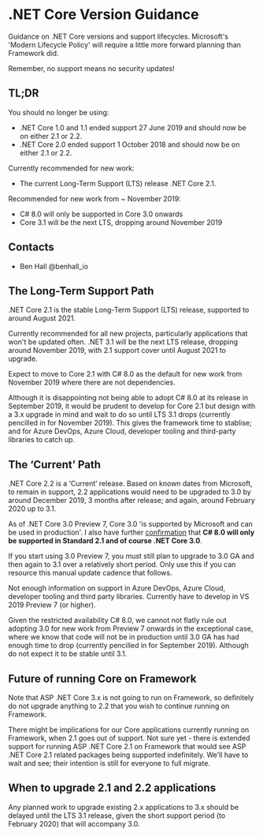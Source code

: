 # .NET Core Version Guidance

Guidance on .NET Core versions and support lifecycles. Microsoft's 'Modern Lifecycle Policy' will require a little more forward planning than Framework did.

Remember, no support means no security updates!

## TL;DR

You should no longer be using:

- .NET Core 1.0 and 1.1 ended support 27 June 2019 and should now be on either 2.1 or 2.2.
- .NET Core 2.0 ended support 1 October 2018 and should now be on either 2.1 or 2.2.

Currently recommended for new work:

- The current Long-Term Support (LTS) release .NET Core 2.1.

Recommended for new work from ~ November 2019:

- C# 8.0 will only be supported in Core 3.0 onwards
- Core 3.1 will be the next LTS, dropping around November 2019

## Contacts

- Ben Hall @benhall_io

## The Long-Term Support Path

.NET Core 2.1 is the stable Long-Term Support (LTS) release, supported to around August 2021.

Currently recommended for all new projects, particularly applications that won't be updated often. .NET 3.1 will be the next LTS release, dropping around November 2019, with 2.1 support cover until August 2021 to upgrade.

Expect to move to Core 2.1 with C# 8.0 as the default for new work from November 2019 where there are not dependencies.

Although it is disappointing not being able to adopt C# 8.0 at its release in September 2019, it would be prudent to develop for Core 2.1 but design with a 3.x upgrade in mind and wait to do so until LTS 3.1 drops (currently pencilled in for November 2019). This gives the framework time to stablise; and for Azure DevOps, Azure Cloud, developer tooling and third-party libraries to catch up.

## The ‘Current’ Path

.NET Core 2.2 is a ‘Current’ release. Based on known dates from Microsoft, to remain in support, 2.2 applications would need to be upgraded to 3.0 by around December 2019, 3 months after release; and again, around February 2020 up to 3.1.

As of .NET Core 3.0 Preview 7, Core 3.0 'is supported by Microsoft and can be used in production'. I also have further [confirmation](https://github.com/dotnet/corefx/issues/40039) that **C# 8.0 will only be supported in Standard 2.1 and of course .NET Core 3.0**.

If you start using 3.0 Preview 7, you must still plan to upgrade to 3.0 GA and then again to 3.1 over a relatively short period. Only use this if you can resource this manual update cadence that follows.

Not enough information on support in Azure DevOps, Azure Cloud, developer tooling and third party libraries. Currently have to develop in VS 2019 Preview 7 (or higher).

Given the restricted availability C# 8.0, we cannot not flatly rule out adopting 3.0 for new work from Preview 7 onwards in the exceptional case, where we know that code will not be in production until 3.0 GA has had enough time to drop (currently pencilled in for September 2019). Although do not expect it to be stable until 3.1.

## Future of running Core on Framework

Note that ASP .NET Core 3.x is not going to run on Framework, so definitely do not upgrade anything to 2.2 that you wish to continue running on Framework.

There might be implications for our Core applications currently running on Framework, when 2.1 goes out of support. Not sure yet - there is extended support for running ASP .NET Core 2.1 on Framework that would see ASP .NET Core 2.1 related packages being supported indefinitely. We'll have to wait and see; their intention is still for everyone to full migrate.

## When to upgrade 2.1 and 2.2 applications

Any planned work to upgrade existing 2.x applications to 3.x should be delayed until the LTS 3.1 release, given the short support period (to February 2020) that will accompany 3.0.
